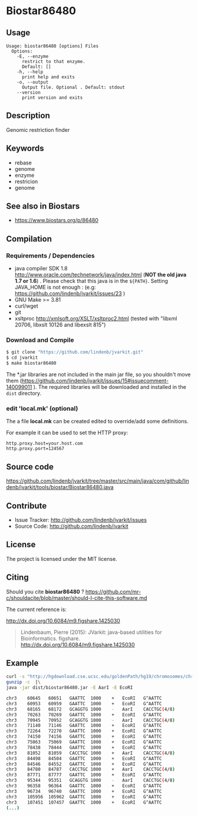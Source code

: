 # Biostar86480


## Usage

```
Usage: biostar86480 [options] Files
  Options:
    -E, --enzyme
      restrict to that enzyme.
      Default: []
    -h, --help
      print help and exits
    -o, --output
      Output file. Optional . Default: stdout
    --version
      print version and exits

```


## Description

Genomic restriction finder


## Keywords

 * rebase
 * genome
 * enzyme
 * restricion
 * genome



## See also in Biostars

 * https://www.biostars.org/p/86480


## Compilation

### Requirements / Dependencies

* java compiler SDK 1.8 http://www.oracle.com/technetwork/java/index.html (**NOT the old java 1.7 or 1.6**) . Please check that this java is in the `${PATH}`. Setting JAVA_HOME is not enough : (e.g: https://github.com/lindenb/jvarkit/issues/23 )
* GNU Make >= 3.81
* curl/wget
* git
* xsltproc http://xmlsoft.org/XSLT/xsltproc2.html (tested with "libxml 20706, libxslt 10126 and libexslt 815")


### Download and Compile

```bash
$ git clone "https://github.com/lindenb/jvarkit.git"
$ cd jvarkit
$ make biostar86480
```

The *.jar libraries are not included in the main jar file, so you shouldn't move them (https://github.com/lindenb/jvarkit/issues/15#issuecomment-140099011 ).
The required libraries will be downloaded and installed in the `dist` directory.

### edit 'local.mk' (optional)

The a file **local.mk** can be created edited to override/add some definitions.

For example it can be used to set the HTTP proxy:

```
http.proxy.host=your.host.com
http.proxy.port=124567
```
## Source code 

https://github.com/lindenb/jvarkit/tree/master/src/main/java/com/github/lindenb/jvarkit/tools/biostar/Biostar86480.java

## Contribute

- Issue Tracker: http://github.com/lindenb/jvarkit/issues
- Source Code: http://github.com/lindenb/jvarkit

## License

The project is licensed under the MIT license.

## Citing

Should you cite **biostar86480** ? https://github.com/mr-c/shouldacite/blob/master/should-I-cite-this-software.md

The current reference is:

http://dx.doi.org/10.6084/m9.figshare.1425030

> Lindenbaum, Pierre (2015): JVarkit: java-based utilities for Bioinformatics. figshare.
> http://dx.doi.org/10.6084/m9.figshare.1425030


## Example
```bash
curl -s "http://hgdownload.cse.ucsc.edu/goldenPath/hg19/chromosomes/chr3.fa.gz" |\
gunzip -c  |\
java -jar dist/biostar86480.jar -E AarI -E EcoRI  

chr3	60645	60651	GAATTC	1000	+	EcoRI	G^AATTC
chr3	60953	60959	GAATTC	1000	+	EcoRI	G^AATTC
chr3	68165	68172	GCAGGTG	1000	-	AarI	CACCTGC(4/8)
chr3	70263	70269	GAATTC	1000	+	EcoRI	G^AATTC
chr3	70945	70952	GCAGGTG	1000	-	AarI	CACCTGC(4/8)
chr3	71140	71146	GAATTC	1000	+	EcoRI	G^AATTC
chr3	72264	72270	GAATTC	1000	+	EcoRI	G^AATTC
chr3	74150	74156	GAATTC	1000	+	EcoRI	G^AATTC
chr3	75063	75069	GAATTC	1000	+	EcoRI	G^AATTC
chr3	78438	78444	GAATTC	1000	+	EcoRI	G^AATTC
chr3	81052	81059	CACCTGC	1000	+	AarI	CACCTGC(4/8)
chr3	84498	84504	GAATTC	1000	+	EcoRI	G^AATTC
chr3	84546	84552	GAATTC	1000	+	EcoRI	G^AATTC
chr3	84780	84787	CACCTGC	1000	+	AarI	CACCTGC(4/8)
chr3	87771	87777	GAATTC	1000	+	EcoRI	G^AATTC
chr3	95344	95351	GCAGGTG	1000	-	AarI	CACCTGC(4/8)
chr3	96358	96364	GAATTC	1000	+	EcoRI	G^AATTC
chr3	96734	96740	GAATTC	1000	+	EcoRI	G^AATTC
chr3	105956	105962	GAATTC	1000	+	EcoRI	G^AATTC
chr3	107451	107457	GAATTC	1000	+	EcoRI	G^AATTC
(...)
```

